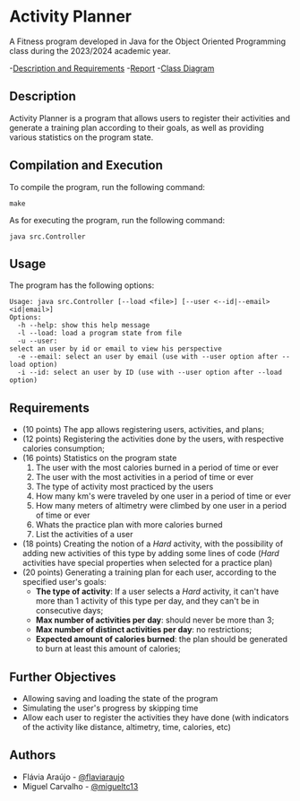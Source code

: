 # Activity Planner

A Fitness program developed in Java for the Object Oriented Programming class during the 2023/2024 academic year.

-[Description and Requirements](project.pdf)
-[Report](report.pdf)
-[Class Diagram](diagram.pdf)


## Description

Activity Planner is a program that allows users to register their activities and generate a training plan according to their goals, as well as providing various statistics on the program state.


## Compilation and Execution

To compile the program, run the following command:

```
make
```

As for executing the program, run the following command:

```
java src.Controller
```


## Usage

The program has the following options:

```
Usage: java src.Controller [--load <file>] [--user <--id|--email> <id|email>]
Options:
  -h --help: show this help message
  -l --load: load a program state from file
  -u --user: 
select an user by id or email to view his perspective
  -e --email: select an user by email (use with --user option after --load option)
  -i --id: select an user by ID (use with --user option after --load option)
```


## Requirements

- (10 points) The app allows registering users, activities, and plans;
- (12 points) Registering the activities done by the users, with respective calories consumption;
- (16 points) Statistics on the program state
  1. The user with the most calories burned in a period of time or ever
  2. The user with the most activities in a period of time or ever
  3. The type of activity most practiced by the users
  4. How many km's were traveled by one user in a period of time or ever
  5. How many meters of altimetry were climbed by one user in a period of time or ever
  6. Whats the practice plan with more calories burned
  7. List the activities of a user
- (18 points) Creating the notion of a *Hard* activity, with the possibility of adding new activities of this type by adding some lines of code (*Hard* activities have special properties when selected for a practice plan)
- (20 points) Generating a training plan for each user, according to the specified user's goals:
  - **The type of activity**: If a user selects a *Hard* activity, it can't have more than 1 activity of this type per day, and they can't be in consecutive days;
  - **Max number of activities per day**: should never be more than 3;
  - **Max number of distinct activities per day**: no restrictions;
  - **Expected amount of calories burned**: the plan should be generated to burn at least this amount of calories;


## Further Objectives

- Allowing saving and loading the state of the program
- Simulating the user's progress by skipping time
- Allow each user to register the activities they have done (with indicators of the activity like distance, altimetry, time, calories, etc)


## Authors

- Flávia Araújo - [@flaviaraujo](https://github.com/flaviaraujo)
- Miguel Carvalho - [@migueltc13](https://github.com/migueltc13)
